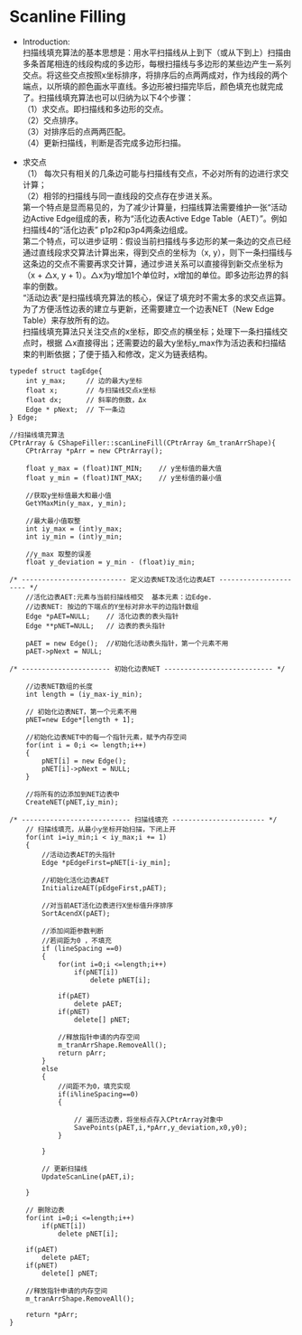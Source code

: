 # Scanline Filling  
- Introduction:  
扫描线填充算法的基本思想是：用水平扫描线从上到下（或从下到上）扫描由多条首尾相连的线段构成的多边形，每根扫描线与多边形的某些边产生一系列交点。将这些交点按照x坐标排序，将排序后的点两两成对，作为线段的两个端点，以所填的颜色画水平直线。多边形被扫描完毕后，颜色填充也就完成了。扫描线填充算法也可以归纳为以下4个步骤：  
（1）求交点。即扫描线和多边形的交点。  
（2）交点排序。  
（3）对排序后的点两两匹配。  
（4）更新扫描线，判断是否完成多边形扫描。

- 求交点  
（1） 每次只有相关的几条边可能与扫描线有交点，不必对所有的边进行求交计算；  
（2）相邻的扫描线与同一直线段的交点存在步进关系。  
第一个特点是显而易见的，为了减少计算量，扫描线算法需要维护一张“活动边Active Edge组成的表，称为“活化边表Active Edge Table（AET）”。例如扫描线4的“活化边表”  p1p2和p3p4两条边组成。  
第二个特点，可以进步证明：假设当前扫描线与多边形的某一条边的交点已经通过直线段求交算法计算出来，得到交点的坐标为（x, y），则下一条扫描线与这条边的交点不需要再求交计算，通过步进关系可以直接得到新交点坐标为（x + △x, y + 1）。△x为y增加1个单位时，x增加的单位。即多边形边界的斜率的倒数。  
“活动边表”是扫描线填充算法的核心，保证了填充时不需太多的求交点运算。为了方便活性边表的建立与更新，还需要建立一个边表NET（New Edge Table）来存放所有的边。  
扫描线填充算法只关注交点的x坐标，即交点的横坐标；处理下一条扫描线交点时，根据 △x直接得出；还需要边的最大y坐标y_max作为活边表和扫描结束的判断依据；了便于插入和修改，定义为链表结构。  
```
typedef struct tagEdge{  
    int y_max;     // 边的最大y坐标  
    float x;       // 与扫描线交点x坐标  
    float dx;      // 斜率的倒数，Δx  
    Edge * pNext;  // 下一条边  
} Edge;  

//扫描线填充算法  
CPtrArray & CShapeFiller::scanLineFill(CPtrArray &m_tranArrShape){  
    CPtrArray *pArr = new CPtrArray();  
      
    float y_max = (float)INT_MIN;    // y坐标值的最大值  
    float y_min = (float)INT_MAX;    // y坐标值的最小值  
  
    //获取y坐标值最大和最小值  
    GetYMaxMin(y_max, y_min);  
  
    //最大最小值取整  
    int iy_max = (int)y_max;  
    int iy_min = (int)y_min;  
  
    //y_max 取整的误差  
    float y_deviation = y_min - (float)iy_min;  
  
/* -------------------------- 定义边表NET及活化边表AET ---------------------- */  
    //活化边表AET:元素与当前扫描线相交  基本元素：边Edge.   
    //边表NET: 按边的下端点的Y坐标对非水平的边指针数组  
    Edge *pAET=NULL;    // 活化边表的表头指针  
    Edge **pNET=NULL;   // 边表的表头指针  
  
    pAET = new Edge();  //初始化活动表头指针，第一个元素不用  
    pAET->pNext = NULL;  
  
/* ---------------------- 初始化边表NET --------------------------- */  
  
    //边表NET数组的长度   
    int length = (iy_max-iy_min);   
  
    // 初始化边表NET，第一个元素不用  
    pNET=new Edge*[length + 1];  
  
    //初始化边表NET中的每一个指针元素，赋予内存空间  
    for(int i = 0;i <= length;i++)  
    {  
        pNET[i] = new Edge();  
        pNET[i]->pNext = NULL;  
    }  
  
    //将所有的边添加到NET边表中  
    CreateNET(pNET,iy_min);  
     
/* --------------------------- 扫描线填充 ----------------------- */  
    // 扫描线填充，从最小y坐标开始扫描，下闭上开  
    for(int i=iy_min;i < iy_max;i += 1)  
    {  
        //活动边表AET的头指针  
        Edge *pEdgeFirst=pNET[i-iy_min];  
  
        //初始化活化边表AET  
        InitializeAET(pEdgeFirst,pAET);  
  
        //对当前AET活化边表进行X坐标值升序排序  
        SortAcendX(pAET);  
  
        //添加间距参数判断  
        //若间距为0 ，不填充  
        if (lineSpacing ==0)  
        {  
            for(int i=0;i <=length;i++)  
                if(pNET[i])  
                    delete pNET[i];  
  
            if(pAET)   
                delete pAET;  
            if(pNET)  
                delete[] pNET;   
  
            //释放指针申请的内存空间  
            m_tranArrShape.RemoveAll();  
            return pArr;  
        }  
        else  
        {    
            //间距不为0，填充实现  
            if(i%lineSpacing==0)  
            {  
                  
                // 遍历活边表，将坐标点存入CPtrArray对象中  
                SavePoints(pAET,i,*pArr,y_deviation,x0,y0);  
            }  
  
        }  
  
        // 更新扫描线  
        UpdateScanLine(pAET,i);  
  
    }  
  
    // 删除边表  
    for(int i=0;i <=length;i++)  
        if(pNET[i])  
            delete pNET[i];  
  
    if(pAET)   
        delete pAET;  
    if(pNET)  
        delete[] pNET;   
  
    //释放指针申请的内存空间  
    m_tranArrShape.RemoveAll();  
  
    return *pArr;  
}  
```  

